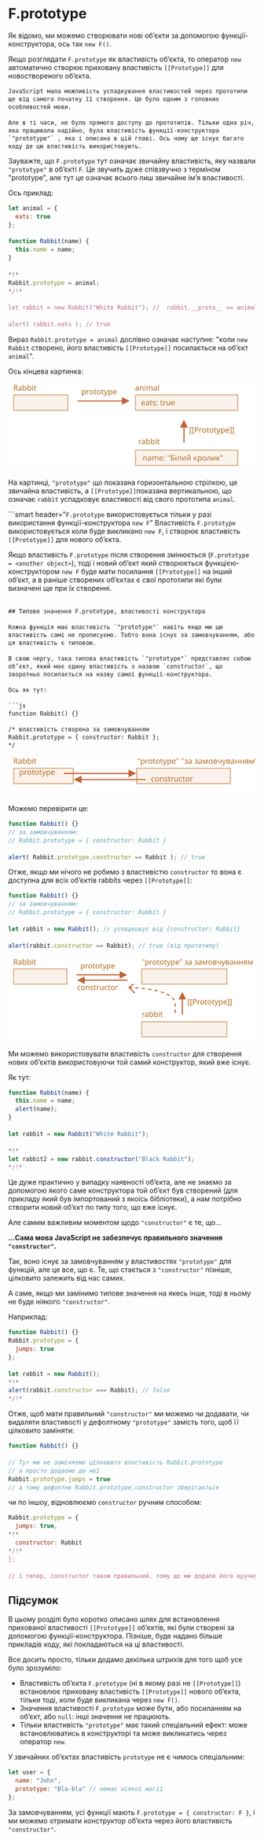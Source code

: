 # F.prototype

Як відомо, ми можемо створювати нові об’єкти за допомогою функції-конструктора, ось так `new F()`.

Якщо розглядати `F.prototype` як властивість об’єкта, то оператор `new` автоматично створює приховану властивість `[[Prototype]]` для новоствореного об’єкта.

```smart
JavaScript мала можливість успадкування властивостей через прототипи ще від самого початку її створення. Це було одним з головних особливостей мови.

Але в ті часи, не було прямого доступу до прототипів. Тільки одна річ, яка працювала надійно, була властивість функції-конструктора `"prototype"` , яка і описана в цій главі. Ось чому ще існує багато коду де цю властивість використовують.
```

Зауважте, що `F.prototype` тут означає звичайну властивість, яку назвали `"prototype"` в об’єкті `F`. Це звучить дуже співзвучно з терміном "prototype", але тут це означає всього лиш звичайне ім’я властивості.

Ось приклад:

```js run
let animal = {
  eats: true
};

function Rabbit(name) {
  this.name = name;
}

*!*
Rabbit.prototype = animal;
*/!*

let rabbit = new Rabbit("White Rabbit"); //  rabbit.__proto__ == animal

alert( rabbit.eats ); // true
```

Вираз `Rabbit.prototype = animal` дослівно означає наступне: "коли `new Rabbit` створено, його властивість `[[Prototype]]` посилається на об’єкт `animal`".

Ось кінцева картинка:

![](proto-constructor-animal-rabbit.svg)

На картинці, `"prototype"` що показана горизонтальною стрілкою, це звичайна властивість, а `[[Prototype]]`показана вертикальною, що означає `rabbit` успадковує властивості від свого прототипа `animal`.

```smart header="`F.prototype` використовується тільки у разі використання функції-конструктора `new F`"
Властивість `F.prototype` використовується коли буде викликано `new F`, і створює властивість `[[Prototype]]` для нового об’єкта.

Якщо властивість `F.prototype` після створення змінюється (`F.prototype = <another object>`), тоді і новий об’єкт який створюється функцією-конструктором `new F` буде мати посилання `[[Prototype]]` на інший об’єкт, а в раніше створених об’єктах є свої прототипи які були визначені ще  при їх створенні.
```

## Типове значення F.prototype, властивості конструктора

Кожна функція має властивість `"prototype"` навіть якщо ми цю властивість самі не прописуємо. Тобто вона існує за замовчуванням, або ця властивість є типовою.

В свою чергу, така типова властивість `"prototype"` представляє собою об’єкт, який має єдину властивість з назвою `constructor`, що зворотньо посилається на назву самої функції-конструктора.

Ось як тут:

```js
function Rabbit() {}

/* властивість створена за замовчуванням
Rabbit.prototype = { constructor: Rabbit };
*/
```

![](function-prototype-constructor.svg)

Можемо перевірити це:

```js run
function Rabbit() {}
// за замовчуванням:
// Rabbit.prototype = { constructor: Rabbit }

alert( Rabbit.prototype.constructor == Rabbit ); // true
```

Отже, якщо ми нічого не робимо з властивістю `constructor` то вона є доступна для всіх об’єктів rabbits через `[[Prototype]]`:

```js run
function Rabbit() {}
// за замовчуванням:
// Rabbit.prototype = { constructor: Rabbit }

let rabbit = new Rabbit(); // успадковує від {constructor: Rabbit}

alert(rabbit.constructor == Rabbit); // true (від прототипу)
```

![](rabbit-prototype-constructor.svg)

Ми можемо використовувати властивість `constructor` для створення нових об’єктів використовуючи той самий конструктор, який вже існує.

Як тут:

```js run
function Rabbit(name) {
  this.name = name;
  alert(name);
}

let rabbit = new Rabbit("White Rabbit");

*!*
let rabbit2 = new rabbit.constructor("Black Rabbit");
*/!*
```

Це дуже практично у випадку наявності об’єкта, але не знаємо за допомогою якого саме конструктора той об’єкт був створений (для прикладу який був імпортований з якоїсь бібліотеки), а нам потрібно створити новий об’єкт по типу того, що вже існує.

Але самим важливим моментом щодо `"constructor"` є те, що...

**...Сама мова JavaScript не забезпечує правильного значення `"constructor"`.**

Так, воно існує за замовчуванням у властивостях `"prototype"` для функцій, але це все, що є. Те, що стається з `"constructor"` пізніше, цілковито залежить від нас самих.

А саме, якщо ми замінимо типове значення на якесь інше, тоді в ньому не буде ніякого `"constructor"`.

Наприклад:

```js run
function Rabbit() {}
Rabbit.prototype = {
  jumps: true
};

let rabbit = new Rabbit();
*!*
alert(rabbit.constructor === Rabbit); // false
*/!*
```

Отже, щоб мати правильний `"constructor"` ми можемо чи додавати, чи видаляти властивості у дефолтному `"prototype"` замість того, щоб її цілковито заміняти:

```js
function Rabbit() {}

// Тут ми не заміняємо цілковито властивість Rabbit.prototype
// а просто додаємо до неї
Rabbit.prototype.jumps = true
// а тому дефолтне Rabbit.prototype.constructor зберігається
```

чи по іншоу, відновлюємо `constructor` ручним способом:

```js
Rabbit.prototype = {
  jumps: true,
*!*
  constructor: Rabbit
*/!*
};

// і тепер, constructor також правильний, тому що ми додали його вручну
```


## Підсумок

В цьому розділі було коротко описано шлях для встановлення прихованої властивості `[[Prototype]]` об’єктів, які були створені за допомогою функції-конструктора. Пізніше, буде надано більше прикладів коду, які покладаються на ці властивості.

Все досить просто, тільки додамо декілька штрихів для того щоб усе було зрозуміло:

- Властивість об’єкта `F.prototype` (ні в якому разі не `[[Prototype]]`) встановлює приховану властивість `[[Prototype]]` нового об’єкта, тільки тоді, коли буде викликана через `new F()`.
- Значення властивості `F.prototype` може бути, або посиланням на об’єкт, або `null`: інші значення не працюють.
- Тільки властивість `"prototype"` має такий спеціальний ефект: може встановлюватись в конструкторі та може викликатись через оператор `new`.

У звичайних об’єктах властивість `prototype` не є чимось спеціальним:
```js
let user = {
  name: "John",
  prototype: "Bla-bla" // немає ніякої магії
};
```

За замовчуванням, усі функції мають `F.prototype = { constructor: F }`, і ми можемо отримати конструктор об’єкта через його властивість `"constructor"`.
